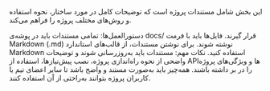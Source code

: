 این بخش شامل مستندات پروژه است که توضیحات کامل در مورد ساختار، نحوه استفاده و روش‌های مختلف پروژه را فراهم می‌کند.

دستورالعمل‌ها:
تمامی مستندات باید در پوشه‌ی docs/ قرار گیرند.
فایل‌ها باید با فرمت Markdown (.md) نوشته شوند.
برای نوشتن مستندات، از قالب‌های استاندارد Markdown استفاده کنید.
نکات مهم:
مستندات باید به‌روزرسانی شوند و توضیحات واضحی از نحوه راه‌اندازی پروژه، نصب پیش‌نیازها، استفاده از APIها و ویژگی‌های پروژه را در بر داشته باشند.
همه‌چیز باید به‌صورت مستند و واضح باشد تا سایر اعضای تیم یا کاربران پروژه بتوانند به‌راحتی از آن استفاده کنند.
